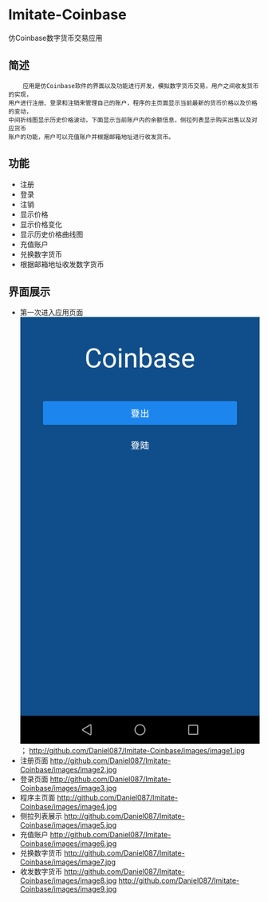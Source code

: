 # Imitate-Coinbase
仿Coinbase数字货币交易应用
## 简述
        应用是仿Coinbase软件的界面以及功能进行开发，模拟数字货币交易，用户之间收发货币的实现，
    用户进行注册、登录和注销来管理自己的账户，程序的主页面显示当前最新的货币价格以及价格的变动，
    中间折线图显示历史价格波动，下面显示当前账户内的余额信息，侧拉列表显示购买出售以及对应货币
    账户的功能，用户可以充值账户并根据邮箱地址进行收发货币。
## 功能
 - 注册
 - 登录
 - 注销
 - 显示价格
 - 显示价格变化
 - 显示历史价格曲线图
 - 充值账户
 - 兑换数字货币
 - 根据邮箱地址收发数字货币
## 界面展示
 - 第一次进入应用页面
 ![加载错误](https://github.com/Daniel087/Imitate-Coinbase/blob/master/images/image1.png)；
 http://github.com/Daniel087/Imitate-Coinbase/images/image1.jpg
 - 注册页面
 http://github.com/Daniel087/Imitate-Coinbase/images/image2.jpg
 - 登录页面
 http://github.com/Daniel087/Imitate-Coinbase/images/image3.jpg
 - 程序主页面
 http://github.com/Daniel087/Imitate-Coinbase/images/image4.jpg
 - 侧拉列表展示
 http://github.com/Daniel087/Imitate-Coinbase/images/image5.jpg
 - 充值账户
 http://github.com/Daniel087/Imitate-Coinbase/images/image6.jpg
 - 兑换数字货币
 http://github.com/Daniel087/Imitate-Coinbase/images/image7.jpg
 - 收发数字货币
 http://github.com/Daniel087/Imitate-Coinbase/images/image8.jpg
 http://github.com/Daniel087/Imitate-Coinbase/images/image9.jpg
